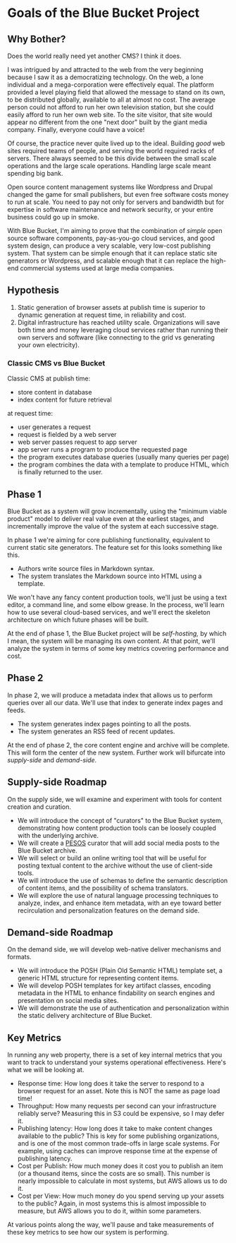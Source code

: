 # Goals of the Blue Bucket Project

## Why Bother?

Does the world really need yet another CMS? I think it does.

I was intrigued by and attracted to the web from the very beginning because I
saw it as a democratizing technology. On the web, a lone individual and a
mega-corporation were effectively equal. The platform provided a level playing
field that allowed the message to stand on its own, to be distributed globally,
available to all at almost no cost. The average person could not afford to run
her own television station, but she could easily afford to run her own web site.
To the site visitor, that site would appear no different from the one "next
door" built by the giant media company. Finally, everyone could have a voice!

Of course, the practice never quite lived up to the ideal. Building *good* web
sites required teams of people, and serving the world required racks of servers.
There always seemed to be this divide between the small scale operations and the
large scale operations. Handling large scale meant spending big bank.

Open source content management systems like Wordpress and Drupal changed the
game for small publishers, but even free software costs money to run at scale.
You need to pay not only for servers and bandwidth but for expertise in software
maintenance and network security, or your entire business could go up in smoke.

With Blue Bucket, I'm aiming to prove that the combination of *simple* open
source software components, pay-as-you-go cloud services, and good system
design, can produce a very scalable, very low-cost publishing system. That
system can be simple enough that it can replace static site generators or
Wordpress, and scalable enough that it can replace the high-end commercial
systems used at large media companies.

## Hypothesis

1. Static generation of browser assets at publish time is superior to dynamic
   generation at request time, in reliability and cost.
2. Digital infrastructure has reached utility scale. Organizations will save
   both time and money leveraging cloud services rather than running their own
   servers and software (like connecting to the grid vs generating your own
   electricity).

### Classic CMS vs Blue Bucket

Classic CMS at publish time:
* store content in database
* index content for future retrieval

at request time:
* user generates a request
* request is fielded by a web server
* web server passes request to app server
* app server runs a program to produce the requested page
* the program executes database queries (usually many queries per page)
* the program combines the data with a template to produce HTML, which is
  finally returned to the user.


## Phase 1

Blue Bucket as a system will grow incrementally, using the "minimum viable
product" model to deliver real value even at the earliest stages, and
incrementally improve the value of the system at each successive stage.

In phase 1 we're aiming for core publishing functionality, equivalent to current
static site generators. The feature set for this looks something like this.

* Authors write source files in Markdown syntax.
* The system translates the Markdown source into HTML using a template.

We won't have any fancy content production tools, we'll just be using a text
editor, a command line, and some elbow grease. In the process, we'll learn how
to use several cloud-based services, and we'll erect the skeleton architecture
on which future phases will be built.

At the end of phase 1, the Blue Bucket project will be *self-hosting,* by which
I mean, the system will be managing its own content. At that point, we'll
analyze the system in terms of some key metrics covering performance and cost.

## Phase 2

In phase 2, we will produce a metadata index that allows us to perform queries
over all our data. We'll use that index to generate index pages and feeds.

* The system generates index pages pointing to all the posts.
* The system generates an RSS feed of recent updates.

At the end of phase 2, the core content engine and archive will be complete.
This will form the center of the new system. Further work will bifurcate into
*supply-side* and *demand-side*.

## Supply-side Roadmap

On the supply side, we will examine and experiment with tools for content
creation and curation. 

* We will introduce the concept of "curators" to the Blue Bucket system,
  demonstrating how content production tools can be loosely coupled with the
  underlying archive.
* We will create a [PESOS][] curator that will add social media posts to the
  Blue Bucket archive.
* We will select or build an online writing tool that will be useful for posting
  textual content to the archive without the use of client-side tools.
* We will introduce the use of schemas to define the semantic description of
  content items, and the possibility of schema translators.
* We will explore the use of natural language processing techniques to analyze,
  index, and enhance item metadata, with an eye toward better recirculation and
  personalization features on the demand side.

[PESOS]: https://indiewebcamp.com/PESOS

## Demand-side Roadmap

On the demand side, we will develop web-native deliver mechanisms and formats.

* We will introduce the POSH (Plain Old Semantic HTML) template set, a generic
  HTML structure for representing content items.
* We will develop POSH templates for key artifact classes, encoding metadata in
  the HTML to enhance findability on search engines and presentation on social
  media sites.
* We will demonstrate the use of authentication and personalization within the
  static delivery architecture of Blue Bucket.

## Key Metrics

In running any web property, there is a set of key internal metrics that you
want to track to understand your systems operational effectiveness. Here's what
we will be looking at.

* Response time: How long does it take the server to respond to a browser
  request for an asset. Note this is NOT the same as page load time!
* Throughput: How many requests per second can your infrastructure reliably
  serve? Measuring this in S3 could be expensive, so I may defer it.
* Publishing latency: How long does it take to make content changes available to
  the public? This is key for some publishing organizations, and is one of the
  most common trade-offs in large scale systems. For example, using caches can
  improve response time at the expense of publishing latency.
* Cost per Publish: How much money does it cost you to publish an item (or a
  thousand items, since the costs are so small). This number is nearly impossible 
  to calculate in most systems, but AWS allows us to do it.
* Cost per View: How much money do you spend serving up your assets to the
  public? Again, in most systems this is almost impossible to measure, but AWS
  allows you to do it, within some parameters.

At various points along the way, we'll pause and take measurements of these key
metrics to see how our system is performing.

